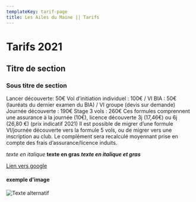 ```yaml
---
templateKey: tarif-page
title: Les Ailes du Maine || Tarifs
---
```


# Tarifs 2021
## Titre de section
### Sous titre de section


Lancer découverte: 50€
Vol d’initiation individuel : 100€ / VI BIA : 50€ (lauréats du dernier examen du BIA) / VI groupe (devis sur demande)
Journée découverte : 190€
Stage 3 vols : 260€
Ces formules comprennent une assurance à la journée (10€), licence découverte 3j (17,46€) ou 6j (26,80 €) (prix indicatif
2021)
Il est possible de migrer d’une formule VI/journée découverte vers la formule 5 vols, ou de migrer vers une inscription
au club. Le complément sera recalculé moyennant prise en compte des frais d’assurance/licence induits.

*texte en italique* **texte en gras** ***texte en italique et gras***

[Lien vers google](http://google.com)

#### exemple d'image
![Texte alternatif](http://lemansplaneurs.free.fr/images/lemans.jpg)
